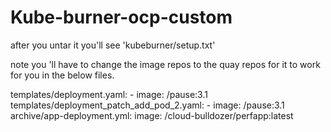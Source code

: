 # Kube-burner-ocp-custom

after you untar it you'll see 'kubeburner/setup.txt'


note you 'll have to change the image repos to the quay repos for it to work for you in the below files.

templates/deployment.yaml:      - image: <repo url>/pause:3.1
templates/deployment_patch_add_pod_2.yaml:      - image: <repo ulr>/pause:3.1
archive/app-deployment.yml:        image: <repo url>/cloud-bulldozer/perfapp:latest

